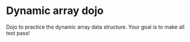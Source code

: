 # Dynamic array dojo

Dojo to practice the dynamic array data structure. Your goal is to make all test pass!
